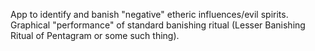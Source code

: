 App to identify and banish "negative" etheric influences/evil spirits. Graphical "performance" of standard banishing ritual (Lesser Banishing Ritual of Pentagram or some such thing).
